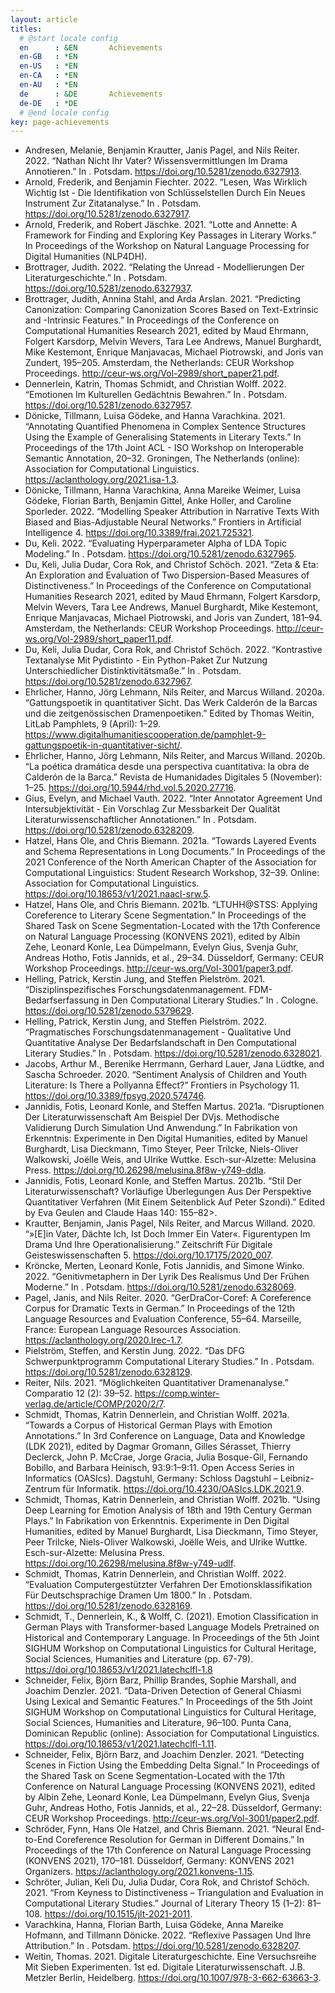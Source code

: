 ```yaml
---
layout: article
titles:
  # @start locale config
  en      : &EN       Achievements
  en-GB   : *EN
  en-US   : *EN
  en-CA   : *EN
  en-AU   : *EN
  de      : &DE       Achievements
  de-DE   : *DE
  # @end locale config
key: page-achievements
---
```

*  Andresen, Melanie, Benjamin Krautter, Janis Pagel, and Nils Reiter. 2022. “Nathan Nicht Ihr Vater? Wissensvermittlungen Im Drama Annotieren.” In . Potsdam. <https://doi.org/10.5281/zenodo.6327913>.
*  Arnold, Frederik, and Benjamin Fiechter. 2022. “Lesen, Was Wirklich Wichtig Ist - Die Identifikation von Schlüsselstellen Durch Ein Neues Instrument Zur Zitatanalyse.” In . Potsdam. <https://doi.org/10.5281/zenodo.6327917>.
*  Arnold, Frederik, and Robert Jäschke. 2021. “Lotte and Annette: A Framework for Finding and Exploring Key Passages in Literary Works.” In Proceedings of the Workshop on Natural Language Processing for Digital Humanities (NLP4DH).
*  Brottrager, Judith. 2022. “Relating the Unread - Modellierungen Der Literaturgeschichte.” In . Potsdam. <https://doi.org/10.5281/zenodo.6327937>.
*  Brottrager, Judith, Annina Stahl, and Arda Arslan. 2021. “Predicting Canonization: Comparing Canonization Scores Based on Text-Extrinsic and -Intrinsic Features.” In Proceedings of the Conference on Computational Humanities Research 2021, edited by Maud Ehrmann, Folgert Karsdorp, Melvin Wevers, Tara Lee Andrews, Manuel Burghardt, Mike Kestemont, Enrique Manjavacas, Michael Piotrowski, and Joris van Zundert, 195–205. Amsterdam, the Netherlands: CEUR Workshop Proceedings. <http://ceur-ws.org/Vol-2989/short_paper21.pdf>.
*  Dennerlein, Katrin, Thomas Schmidt, and Christian Wolff. 2022. “Emotionen Im Kulturellen Gedächtnis Bewahren.” In . Potsdam. <https://doi.org/10.5281/zenodo.6327957>.
*  Dönicke, Tillmann, Luisa Gödeke, and Hanna Varachkina. 2021. “Annotating Quantified Phenomena in Complex Sentence Structures Using the Example of Generalising Statements in Literary Texts.” In Proceedings of the 17th Joint ACL - ISO Workshop on Interoperable Semantic Annotation, 20–32. Groningen, The Netherlands (online): Association for Computational Linguistics. <https://aclanthology.org/2021.isa-1.3>.
*  Dönicke, Tillmann, Hanna Varachkina, Anna Mareike Weimer, Luisa Gödeke, Florian Barth, Benjamin Gittel, Anke Holler, and Caroline Sporleder. 2022. “Modelling Speaker Attribution in Narrative Texts With Biased and Bias-Adjustable Neural Networks.” Frontiers in Artificial Intelligence 4. <https://doi.org/10.3389/frai.2021.725321>.
*  Du, Keli. 2022. “Evaluating Hyperparameter Alpha of LDA Topic Modeling.” In . Potsdam. <https://doi.org/10.5281/zenodo.6327965>.
*  Du, Keli, Julia Dudar, Cora Rok, and Christof Schöch. 2021. “Zeta & Eta: An Exploration and Evaluation of Two Dispersion-Based Measures of Distinctiveness.” In Proceedings of the Conference on Computational Humanities Research 2021, edited by Maud Ehrmann, Folgert Karsdorp, Melvin Wevers, Tara Lee Andrews, Manuel Burghardt, Mike Kestemont, Enrique Manjavacas, Michael Piotrowski, and Joris van Zundert, 181–94. Amsterdam, the Netherlands: CEUR Workshop Proceedings. <http://ceur-ws.org/Vol-2989/short_paper11.pdf>.
*  Du, Keli, Julia Dudar, Cora Rok, and Christof Schöch. 2022. “Kontrastive Textanalyse Mit Pydistinto - Ein Python-Paket Zur Nutzung Unterschiedlicher Distinktivitätsmaße.” In . Potsdam. <https://doi.org/10.5281/zenodo.6327967>.
*  Ehrlicher, Hanno, Jörg Lehmann, Nils Reiter, and Marcus Willand. 2020a. “Gattungspoetik in quantitativer Sicht. Das Werk Calderón de la Barcas und die zeitgenössischen Dramenpoetiken.” Edited by Thomas Weitin, LitLab Pamphlets, 9 (April): 1–29. <https://www.digitalhumanitiescooperation.de/pamphlet-9-gattungspoetik-in-quantitativer-sicht/>.
*  Ehrlicher, Hanno, Jörg Lehmann, Nils Reiter, and Marcus Willand. 2020b. “La poética dramática desde una perspectiva cuantitativa: la obra de Calderón de la Barca.” Revista de Humanidades Digitales 5 (November): 1–25. <https://doi.org/10.5944/rhd.vol.5.2020.27716>.
*  Gius, Evelyn, and Michael Vauth. 2022. “Inter Annotator Agreement Und Intersubjektivität - Ein Vorschlag Zur Messbarkeit Der Qualität Literaturwissenschaftlicher Annotationen.” In . Potsdam. <https://doi.org/10.5281/zenodo.6328209>.
*  Hatzel, Hans Ole, and Chris Biemann. 2021a. “Towards Layered Events and Schema Representations in Long Documents.” In Proceedings of the 2021 Conference of the North American Chapter of the Association for Computational Linguistics: Student Research Workshop, 32–39. Online: Association for Computational Linguistics. <https://doi.org/10.18653/v1/2021.naacl-srw.5>.
*  Hatzel, Hans Ole, and Chris Biemann. 2021b. “LTUHH@STSS: Applying Coreference to Literary Scene Segmentation.” In Proceedings of the Shared Task on Scene Segmentation-Located with the 17th Conference on Natural Language Processing (KONVENS 2021), edited by Albin Zehe, Leonard Konle, Lea Dümpelmann, Evelyn Gius, Svenja Guhr, Andreas Hotho, Fotis Jannids, et al., 29–34. Düsseldorf, Germany: CEUR Workshop Proceedings. <http://ceur-ws.org/Vol-3001/paper3.pdf>.
*  Helling, Patrick, Kerstin Jung, and Steffen Pielström. 2021. “Disziplinspezifisches Forschungsdatenmanagement. FDM-Bedarfserfassung in Den Computational Literary Studies.” In . Cologne. <https://doi.org/10.5281/zenodo.5379629>.
*  Helling, Patrick, Kerstin Jung, and Steffen Pielström. 2022. “Pragmatisches Forschungsdatenmanagement - Qualitative Und Quantitative Analyse Der Bedarfslandschaft in Den Computational Literary Studies.” In . Potsdam. <https://doi.org/10.5281/zenodo.6328021>.
*  Jacobs, Arthur M., Berenike Herrmann, Gerhard Lauer, Jana Lüdtke, and Sascha Schroeder. 2020. “Sentiment Analysis of Children and Youth Literature: Is There a Pollyanna Effect?” Frontiers in Psychology 11. <https://doi.org/10.3389/fpsyg.2020.574746>.
*  Jannidis, Fotis, Leonard Konle, and Steffen Martus. 2021a. “Disruptionen Der Literaturwissenschaft Am Beispiel Der DVjs. Methodische Validierung Durch Simulation Und Anwendung.” In Fabrikation von Erkenntnis: Experimente in Den Digital Humanities, edited by Manuel Burghardt, Lisa Dieckmann, Timo Steyer, Peer Trilcke, Niels-Oliver Walkowski, Joëlle Weis, and Ulrike Wuttke. Esch-sur-Alzette: Melusina Press. <https://doi.org/10.26298/melusina.8f8w-y749-ddla>.
*  Jannidis, Fotis, Leonard Konle, and Steffen Martus. 2021b. “Stil Der Literaturwissenschaft? Vorläufige Überlegungen Aus Der Perspektive Quantitativer Verfahren (Mit Einem Seitenblick Auf Peter Szondi).” Edited by Eva Geulen and Claude Haas 140: 155–82>.
*  Krautter, Benjamin, Janis Pagel, Nils Reiter, and Marcus Willand. 2020. “»[E]in Vater, Dächte Ich, Ist Doch Immer Ein Vater«. Figurentypen Im Drama Und Ihre Operationalisierung.” Zeitschrift Für Digitale Geisteswissenschaften 5. <https://doi.org/10.17175/2020_007>.
*  Kröncke, Merten, Leonard Konle, Fotis Jannidis, and Simone Winko. 2022. “Genitivmetaphern in Der Lyrik Des Realismus Und Der Frühen Moderne.” In . Potsdam. <https://doi.org/10.5281/zenodo.6328069>.
*  Pagel, Janis, and Nils Reiter. 2020. “GerDraCor-Coref: A Coreference Corpus for Dramatic Texts in German.” In Proceedings of the 12th Language Resources and Evaluation Conference, 55–64. Marseille, France: European Language Resources Association. <https://aclanthology.org/2020.lrec-1.7>.
*  Pielström, Steffen, and Kerstin Jung. 2022. “Das DFG Schwerpunktprogramm Computational Literary Studies.” In . Potsdam. <https://doi.org/10.5281/zenodo.6328129>.
*  Reiter, Nils. 2021. “Möglichkeiten Quantitativer Dramenanalyse.” Comparatio 12 (2): 39–52. <https://comp.winter-verlag.de/article/COMP/2020/2/7>.
*  Schmidt, Thomas, Katrin Dennerlein, and Christian Wolff. 2021a. “Towards a Corpus of Historical German Plays with Emotion Annotations.” In 3rd Conference on Language, Data and Knowledge (LDK 2021), edited by Dagmar Gromann, Gilles Sérasset, Thierry Declerck, John P. McCrae, Jorge Gracia, Julia Bosque-Gil, Fernando Bobillo, and Barbara Heinisch, 93:9:1–9:11. Open Access Series in Informatics (OASIcs). Dagstuhl, Germany: Schloss Dagstuhl – Leibniz-Zentrum für Informatik. <https://doi.org/10.4230/OASIcs.LDK.2021.9>.
*  Schmidt, Thomas, Katrin Dennerlein, and Christian Wolff. 2021b. “Using Deep Learning for Emotion Analysis of 18th and 19th Century German Plays.” In Fabrikation von Erkenntnis. Experimente in Den Digital Humanities, edited by Manuel Burghardt, Lisa Dieckmann, Timo Steyer, Peer Trilcke, Niels-Oliver Walkowski, Joëlle Weis, and Ulrike Wuttke. Esch-sur-Alzette: Melusina Press. <https://doi.org/10.26298/melusina.8f8w-y749-udlf>.
*  Schmidt, Thomas, Katrin Dennerlein, and Christian Wolff. 2022. “Evaluation Computergestützter Verfahren Der Emotionsklassifikation Für Deutschsprachige Dramen Um 1800.” In . Potsdam. <https://doi.org/10.5281/zenodo.6328169>.
*  Schmidt, T., Dennerlein, K., & Wolff, C. (2021). Emotion Classification in German Plays with Transformer-based Language Models Pretrained on Historical and Contemporary Language. In Proceedings of the 5th Joint SIGHUM Workshop on Computational Linguistics for Cultural Heritage, Social Sciences, Humanities and Literature (pp. 67-79). https://doi.org/10.18653/v1/2021.latechclfl-1.8
*  Schneider, Felix, Björn Barz, Phillip Brandes, Sophie Marshall, and Joachim Denzler. 2021. “Data-Driven Detection of General Chiasmi Using Lexical and Semantic Features.” In Proceedings of the 5th Joint SIGHUM Workshop on Computational Linguistics for Cultural Heritage, Social Sciences, Humanities and Literature, 96–100. Punta Cana, Dominican Republic (online): Association for Computational Linguistics. <https://doi.org/10.18653/v1/2021.latechclfl-1.11>.
*  Schneider, Felix, Björn Barz, and Joachim Denzler. 2021. “Detecting Scenes in Fiction Using the Embedding Delta Signal.” In Proceedings of the Shared Task on Scene Segmentation-Located with the 17th Conference on Natural Language Processing (KONVENS 2021), edited by Albin Zehe, Leonard Konle, Lea Dümpelmann, Evelyn Gius, Svenja Guhr, Andreas Hotho, Fotis Jannids, et al., 22–28. Düsseldorf, Germany: CEUR Workshop Proceedings. <http://ceur-ws.org/Vol-3001/paper2.pdf>.
*  Schröder, Fynn, Hans Ole Hatzel, and Chris Biemann. 2021. “Neural End-to-End Coreference Resolution for German in Different Domains.” In Proceedings of the 17th Conference on Natural Language Processing (KONVENS 2021), 170–181. Düsseldorf, Germany: KONVENS 2021 Organizers. <https://aclanthology.org/2021.konvens-1.15>.
*  Schröter, Julian, Keli Du, Julia Dudar, Cora Rok, and Christof Schöch. 2021. “From Keyness to Distinctiveness – Triangulation and Evaluation in Computational Literary Studies.” Journal of Literary Theory 15 (1–2): 81–108. <https://doi.org/10.1515/jlt-2021-2011>.
*  Varachkina, Hanna, Florian Barth, Luisa Gödeke, Anna Mareike Hofmann, and Tillmann Dönicke. 2022. “Reflexive Passagen Und Ihre Attribution.” In . Potsdam. <https://doi.org/10.5281/zenodo.6328207>.
*  Weitin, Thomas. 2021. Digitale Literaturgeschichte. Eine Versuchsreihe Mit Sieben Experimenten. 1st ed. Digitale Literaturwissenschaft. J.B. Metzler Berlin, Heidelberg. <https://doi.org/10.1007/978-3-662-63663-3>.


